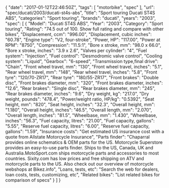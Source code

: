 {
    "date": "2017-01-12T22:46:50Z",
    "tags": [
        "motorbike",
        "spec"
    ],
    "url": "spec\/ducati\/2003\/ducati-st4s-abs",
    "title": "Sport touring Ducati ST4S ABS",
    "categories": "Sport touring",
    "brands": "ducati",
    "years": "2003",
    "spec": [
        {
            "Model": "Ducati ST4S ABS",
            "Year": "2003",
            "Category": "Sport touring",
            "Rating": "74.5 out of 100. Show full rating and compare with other bikes",
            "Displacement, ccm": "996.00",
            "Displacement, cubic inches": "60.78",
            "Engine type": "V2, four-stroke",
            "Power, HP": "117.00",
            "Power at RPM": "8750",
            "Compression": "11.5:1",
            "Bore x stroke, mm": "98.0 x 66.0",
            "Bore x stroke, inches": "3.9 x 2.6",
            "Valves per cylinder": "4",
            "Fuel system": "Injection",
            "Fuel control": "Desmodromic valve control",
            "Cooling system": "Liquid",
            "Gearbox": "6-speed",
            "Transmission type,final drive": "Chain",
            "Front wheel travel, mm": "130",
            "Front wheel travel, inches": "5.1",
            "Rear wheel travel, mm": "148",
            "Rear wheel travel, inches": "5.8",
            "Front tyre": "120\/70-ZR17",
            "Rear tyre": "180\/55-ZR17",
            "Front brakes": "Double disc",
            "Front brakes diameter, mm": "320",
            "Front brakes diameter, inches": "12.6",
            "Rear brakes": "Single disc",
            "Rear brakes diameter, mm": "245",
            "Rear brakes diameter, inches": "9.6",
            "Dry weight, kg": "217.0",
            "Dry weight, pounds": "478.4",
            "Power\/weight ratio, HP\/kg": "0.5392",
            "Seat height, mm": "820",
            "Seat height, inches": "32.3",
            "Overall height, mm": "1.180",
            "Overall height, inches": "46.5",
            "Overall length, mm": "2.070",
            "Overall length, inches": "81.5",
            "Wheelbase, mm": "1.430",
            "Wheelbase, inches": "56.3",
            "Fuel capacity, litres": "21.00",
            "Fuel capacity, gallons": "5.55",
            "Reserve fuel capacity, litres": "6.00",
            "Reserve fuel capacity, gallons": "1.59",
            "Insurance costs": "Get estimated US insurance cost with a quote from Allstate Motorcycle Insurance",
            "Parts finder": "Chaparral provides online schematics & OEM parts for the US.   Motorcycle Superstore provides an easy-to-use parts finder. Ships to the US, Canada, UK and Australia.MotoSport.com ships motorcycle parts and accessories to most countries.    Sixity.com has low prices and free shipping on ATV and motorcycle parts to the US. Also check out our overview of motorcycle webshops at Bikez.info",
            "Loans, tests, etc": "Search the web for dealers, loan costs, tests, customizing, etc",
            "Related bikes": "List related bikes for comparison of specs"
        }
    ]
}